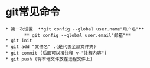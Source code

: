   # git常见命令
    * 第一次设置  **git config --global user.name"用户名"**
	       ** git config --global user.email"邮箱"**
    * git init
	* git add "文件名" .(是代表全部文件夹)
	* git commit (后面可以接注释 v-"注释内容")
	* git push (将本地文件放在远程文件上)
